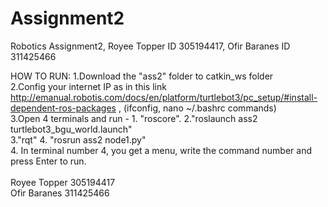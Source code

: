 # Assignment2
Robotics Assignment2, Royee Topper ID 305194417, Ofir Baranes ID 311425466

HOW TO RUN:
1.Download the "ass2" folder to catkin_ws folder <br />
2.Config your internet IP as in this link http://emanual.robotis.com/docs/en/platform/turtlebot3/pc_setup/#install-dependent-ros-packages , (ifconfig, nano ~/.bashrc commands) <br />
3.Open 4 terminals and run - 1. "roscore". 2."roslaunch ass2 turtlebot3_bgu_world.launch" <br />
3."rqt" 4. "rosrun ass2 node1.py"
<br />
4. In terminal number 4, you get a menu, write the command number and press Enter to run. <br />
<br />
Royee Topper 305194417<br />
Ofir Baranes 311425466<br />
